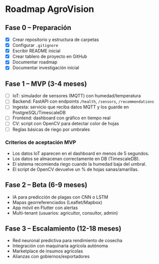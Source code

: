# Roadmap AgroVision

## Fase 0 – Preparación
- [x] Crear repositorio y estructura de carpetas
- [x] Configurar `.gitignore`
- [x] Escribir README inicial
- [x] Crear tablero de proyecto en GitHub
- [x] Documentar roadmap
- [x] Documentar investigación inicial

## Fase 1 – MVP (3-4 meses)
- [ ] IoT: simulador de sensores (MQTT) con humedad/temperatura
- [ ] Backend: FastAPI con endpoints `/health`, `/sensors`, `/recommendations`
- [ ] Ingesta: servicio que reciba datos MQTT y los guarde en PostgreSQL/TimescaleDB
- [ ] Frontend: dashboard con gráfico en tiempo real
- [ ] CV: script con OpenCV para detectar color de hojas
- [ ] Reglas básicas de riego por umbrales

### Criterios de aceptación MVP
- Los datos IoT aparecen en el dashboard en menos de 5 segundos.
- Los datos se almacenan correctamente en DB (TimescaleDB).
- El sistema recomienda riego cuando la humedad baja del umbral.
- El script de OpenCV devuelve un % de hojas sanas/amarillas.

## Fase 2 – Beta (6-9 meses)
- IA para predicción de plagas con CNN o LSTM
- Mapas georreferenciados (Leaflet/Mapbox)
- App móvil en Flutter con alertas
- Multi-tenant (usuarios: agricultor, consultor, admin)

## Fase 3 – Escalamiento (12-18 meses)
- Red neuronal predictiva para rendimiento de cosecha
- Integración con maquinaria agrícola autónoma
- Marketplace de insumos agrícolas
- Alianzas con gobiernos/exportadores
